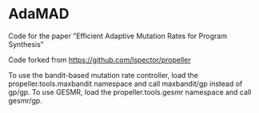 # AdaMAD
Code for the paper "Efficient Adaptive Mutation Rates for Program Synthesis"

Code forked from https://github.com/lspector/propeller

To use the bandit-based mutation rate controller, load the propeller.tools.maxbandit namespace and call maxbandit/gp instead of gp/gp. To use GESMR, load the propeller.tools.gesmr namespace and call gesmr/gp.
